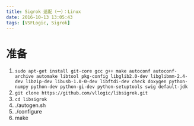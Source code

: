 ```yaml
---
title: Sigrok 适配（一）：Linux
date: 2016-10-13 13:05:43
tags: [VSFLogic, Sigrok]
---
```


# 准备
1. `sudo apt-get install git-core gcc g++ make autoconf autoconf-archive automake libtool pkg-config libglib2.0-dev libglibmm-2.4-dev libzip-dev libusb-1.0-0-dev libftdi-dev check doxygen python-numpy python-dev python-gi-dev python-setuptools swig default-jdk`
2. `git clone https://github.com/vllogic/libsigrok.git`
3. `cd libsigrok`
4. ./autogen.sh
5. ./configure
6. make

#
